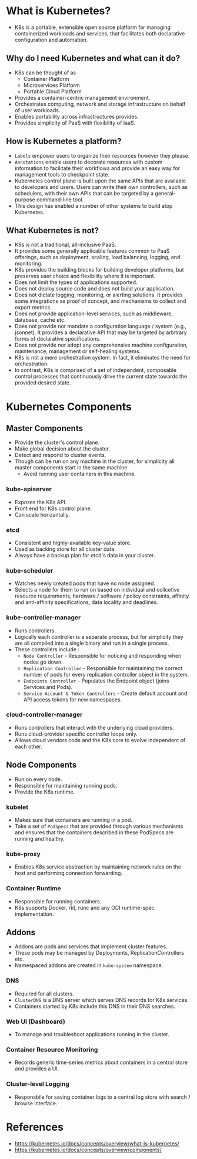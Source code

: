 # What is Kubernetes?
* K8s is a portable, extensible open source platform for managing containerized workloads and services, that facilitates both declarative configuration and automation.
## Why do I need Kubernetes and what can it do?
* K8s can be thought of as
	* Container Platform
	* Microservices Platform
	* Portable Cloud Platform
* Provides a container-centric management environment.
* Orchestrates computing, network and storage infrastructure on behalf of user workloads.
* Enables portability across infrastructures provides.
* Provides simplicity of PaaS with flexibility of IaaS.
## How is Kubernetes a platform?
* `Labels` empower users to organize their resources however they please.
* `Annotations` enable users to decorate resources with custom information to facilitate their workflows and provide an easy way for management tools to checkpoint state.
* Kubernetes control plane is built upon the same APIs that are available to developers and users. Users can write their own controllers, such as schedulers, with their own APIs that can be targeted by a general-purpose command-line tool.
* This design has enabled a number of other systems to build atop Kubernetes.
## What Kubernetes is not?
* K8s is not a traditional, all-inclusive PaaS.
* It provides some generally applicable features common to PaaS offerings, such as deployment, scaling, load balancing, logging, and monitoring.
* K8s provides the building blocks for building developer platforms, but preserves user choice and flexibility where it is important.
* Does not limit the types of applications supported.
* Does not deploy source code and does not build your application.
* Does not dictate logging, monitoring, or alerting solutions. It provides some integrations as proof of concept, and mechanisms to collect and export metrics.
* Does not provide application-level services, such as middleware, database, cache etc.
* Does not provide nor mandate a configuration language / system (e.g., jsonnet). It provides a declarative API that may be targeted by arbitrary forms of declarative specifications.
* Does not provide nor adopt any comprehensive machine configuration, maintenance, management or self-healing systems.
* K8s is not a mere orchestration system. In fact, it eliminates the need for orchestration.
* In contrast, K8s is comprised of a set of independent, composable control processes that continuously drive the current state towards the provided desired state.
# Kubernetes Components
## Master Components
* Provide the cluster's control plane.
* Make global decision about the cluster.
* Detect and respond to cluster events.
* Though can be run on any machine in the cluster, for simplicity all master components start in the same machine.
	* Avoid running user containers in this machine.
### kube-apiserver
* Exposes the K8s API.
* Front end for K8s control plane.
* Can scale horizantally.
### etcd
* Consistent and highly-available key-value store.
* Used as backing store for all cluster data.
* Always have a backup plan for etcd's data in your cluster.
### kube-scheduler
* Watches newly created pods that have no node assigned.
* Selects a node for them to run on based on individual and collcetive resource requirements, hardware / software / policy constraints, affinity and anti-affinity specifications, data locality and deadlines.
### kube-controller-manager
* Runs controllers.
* Logically each controller is a separate process, but for simplicity they are all compiled into a single binary and run in a single process.
* These controllers include :
	* `Node Controller` - Responsible for noticing and responding when nodes go down.
	* `Replication Controller` - Responsible for maintaining the correct number of pods for every replication controller object in the system.
	* `Endpoints Controller` - Populates the Endpoint object (joins Services and Pods).
	* `Service Account & Token Controllers` - Create default account and API access tokens for new namespaces.
### cloud-controller-manager
* Runs controllers that interact with the underlying cloud providers.
* Runs cloud-provider specific controller loops only.
* Allows cloud vendors code and the K8s core to evolve independent of each other.
## Node Components
* Run on every node.
* Responsible for maintaining running pods.
* Provide the K8s runtime.
### kubelet
* Makes sure that containers are running in a pod.
* Take a set of `PodSpecs` that are provided through various mechanisms and ensures that the containers described in these PodSpecs are running and healthy.
### kube-proxy
* Enables K8s service abstraction by maintaining network rules on the host and performing connection forwarding.
### Container Runtime
* Responsible for running containers.
* K8s supports Docker, rkt, runc and any OCI runtime-spec implementation.
## Addons
* Addons are pods and services that implement cluster features.
* These pods may be managed by Deployments, ReplicationControllers etc.
* Namespaced addons are created in `kube-system` namespace.
### DNS
* Required for all clusters.
* `ClusterDNS` is a DNS server which serves DNS records for K8s services.
* Containers started by K8s include this DNS in their DNS searches.
### Web UI (Dashboard)
* To manage and troubleshoot applications running in the cluster.
### Container Resource Monitoring
* Records generic time-series metrics about containers in a central store and provides a UI.
### Cluster-level Logging
* Responsbile for saving container logs to a central log store with search / browse interface.
# References
* https://kubernetes.io/docs/concepts/overview/what-is-kubernetes/
* https://kubernetes.io/docs/concepts/overview/components/
